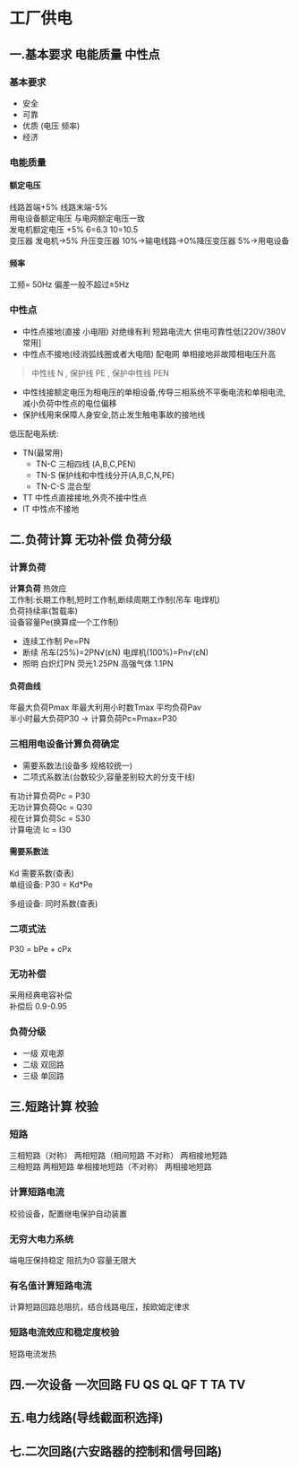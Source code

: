 # 工厂供电

## 一.基本要求 电能质量 中性点
### 基本要求
- 安全
- 可靠
- 优质 (电压 频率)
- 经济

### 电能质量
#### 额定电压 
线路首端+5%  线路末端-5%  
用电设备额定电压 与电网额定电压一致  
发电机额定电压 +5% 6=6.3 10=10.5  
变压器 发电机->5% 升压变压器 10%->输电线路->0%降压变压器 5%->用电设备  
#### 频率
工频= 50Hz  偏差一般不超过±5Hz

### 中性点
- 中性点接地(直接 小电阻) 对绝缘有利 短路电流大 供电可靠性低[220V/380V常用]
- 中性点不接地(经消弧线圈或者大电阻) 配电网 单相接地非故障相电压升高

>中性线 N , 保护线 PE , 保护中性线 PEN

- 中性线接额定电压为相电压的单相设备,传导三相系统不平衡电流和单相电流,减小负荷中性点的电位偏移
- 保护线用来保障人身安全,防止发生触电事故的接地线

低压配电系统:  
+ TN(最常用)
    * TN-C 三相四线 (A,B,C,PEN)
    * TN-S 保护线和中性线分开(A,B,C,N,PE)
    * TN-C-S 混合型
+ TT 中性点直接接地,外壳不接中性点
+ IT 中性点不接地

## 二.负荷计算 无功补偿 负荷分级
### 计算负荷
**计算负荷** 热效应  
工作制:长期工作制,短时工作制,断续周期工作制(吊车 电焊机)  
负荷持续率(暂载率)  
设备容量Pe(换算成一个工作制)  
- 连续工作制 Pe=PN
- 断续 吊车(25%)=2PN√(εN)  电焊机(100%)=Pn√(εN)
- 照明 白炽灯PN  荧光1.25PN 高强气体 1.1PN

#### 负荷曲线
年最大负荷Pmax 年最大利用小时数Tmax 平均负荷Pav  
半小时最大负荷P30 -> 计算负荷Pc=Pmax=P30  

### 三相用电设备计算负荷确定
- 需要系数法(设备多 规格较统一)
- 二项式系数法(台数较少,容量差别较大的分支干线)  

有功计算负荷Pc = P30  
无功计算负荷Qc = Q30  
视在计算负荷Sc = S30  
计算电流 Ic = I30  
#### 需要系数法
Kd 需要系数(查表)  
单组设备: P30 = Kd*Pe


多组设备: 同时系数(查表)

### 二项式法 
P30 = bPe + cPx


### 无功补偿
采用经典电容补偿  
补偿后 0.9-0.95  



### 负荷分级
- 一级 双电源
- 二级 双回路
- 三级 单回路

## 三.短路计算 校验
### 短路
三相短路（对称）  两相短路（相间短路 不对称） 两相接地短路  
三相短路 两相短路 单相接地短路（不对称） 两相接地短路

### 计算短路电流
校验设备，配置继电保护自动装置


### 无穷大电力系统
端电压保持稳定 阻抗为0 容量无限大

### 有名值计算短路电流
计算短路回路总阻抗，结合线路电压，按欧姆定律求

### 短路电流效应和稳定度校验
短路电流发热

## 四.一次设备 一次回路 FU QS QL QF T TA TV

## 五.电力线路(导线截面积选择)

## 七.二次回路(六安路器的控制和信号回路)


